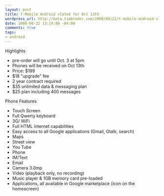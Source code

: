 ```yaml
--- 
layout: post
title: T-Mobile Android slated for Oct 13th
wordpress_url: http://beta.timbroder.com/2008/08/22/t-mobile-android-slated-for-oct-13th/
date: 2008-08-22 13:19:00 -04:00
comments: true
tags: 
- android
---
```

Highlights
<ul><li>pre-order will go until Oct. 3 at 5pm</li><li>Phones will be received on Oct 13th</li><li>Price: $199</li><li>$18 "upgrade" fee</li><li>2 year contract required</li><li>$35 unlimited data &amp; messaging plan</li><li>$25 plan including 400 messages</li></ul>Phone Features
<ul><li>Touch Screen</li><li>Full Qwerty keyboard</li><li>3G/ WiFi</li><li>Full HTML internet capabilities</li><li>Easy access to all Google applications (Gmail, Gtalk, search)</li><li>Maps</li><li>Street view</li><li>You Tube</li><li>Phone</li><li>IM/Text</li><li>Email</li><li>Camera 3.0mp</li><li>Video (playback only, no recording)</li><li>Music player &amp; 1GB memory card pre-loaded</li><li>Applications, all available in Google marketplace (icon on the homescreen)</li></ul>
